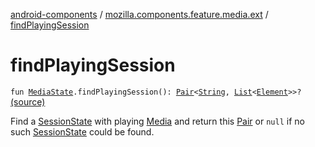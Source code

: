 [android-components](../index.md) / [mozilla.components.feature.media.ext](index.md) / [findPlayingSession](./find-playing-session.md)

# findPlayingSession

`fun `[`MediaState`](../mozilla.components.browser.state.state/-media-state/index.md)`.findPlayingSession(): `[`Pair`](https://kotlinlang.org/api/latest/jvm/stdlib/kotlin/-pair/index.html)`<`[`String`](https://kotlinlang.org/api/latest/jvm/stdlib/kotlin/-string/index.html)`, `[`List`](https://kotlinlang.org/api/latest/jvm/stdlib/kotlin.collections/-list/index.html)`<`[`Element`](../mozilla.components.browser.state.state/-media-state/-element/index.md)`>>?` [(source)](https://github.com/mozilla-mobile/android-components/blob/master/components/feature/media/src/main/java/mozilla/components/feature/media/ext/MediaState.kt#L35)

Find a [SessionState](../mozilla.components.browser.state.state/-session-state/index.md) with playing [Media](../mozilla.components.concept.engine.media/-media/index.md) and return this [Pair](https://kotlinlang.org/api/latest/jvm/stdlib/kotlin/-pair/index.html) or `null` if no such
[SessionState](../mozilla.components.browser.state.state/-session-state/index.md) could be found.

